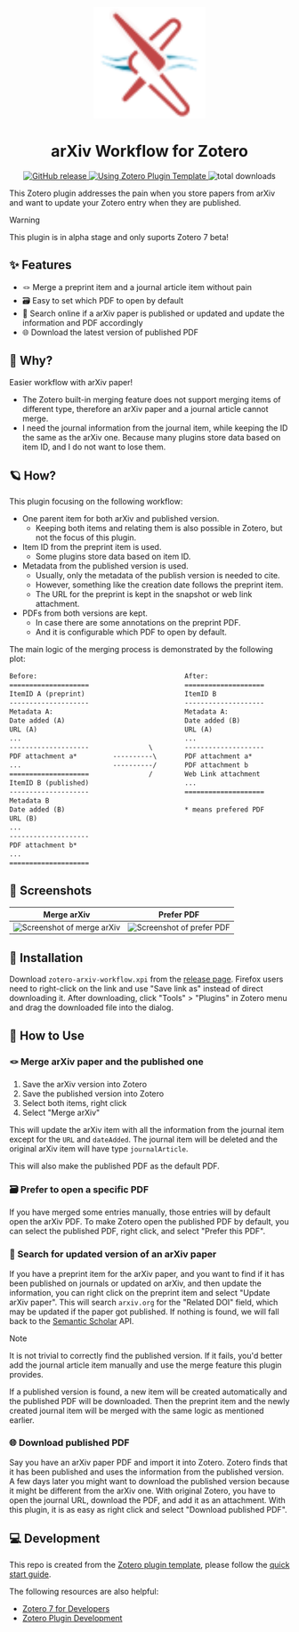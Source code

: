 <p align="center"><img src="./addon/chrome/content/icons/favicon.svg" width="200"></p>
<h1 align="center">arXiv Workflow for Zotero</h1>
<p align=center>
  <a href="https://github.com/AllanChain/zotero-arxiv-workflow/releases">
    <img src="https://img.shields.io/github/v/release/AllanChain/zotero-arxiv-workflow" alt="GitHub release">
  </a>
  <a href="https://github.com/windingwind/zotero-plugin-template">
    <img src="https://img.shields.io/badge/Using-Zotero%20Plugin%20Template-blue?logo=github" alt="Using Zotero Plugin Template">
  </a>
  <img src="https://img.shields.io/github/downloads/AllanChain/zotero-arxiv-workflow/total" alt="total downloads">
</p>

This Zotero plugin addresses the pain when you store papers from arXiv and want to update your Zotero entry when they are published.

> [!Warning]
> This plugin is in alpha stage and only suports Zotero 7 beta!

## ✨ Features

- 🪢 Merge a preprint item and a journal article item without pain
- 🗃️ Easy to set which PDF to open by default
- 📄 Search online if a arXiv paper is published or updated and update the information and PDF accordingly
- 🌐 Download the latest version of published PDF

## 🤔 Why?

Easier workflow with arXiv paper!

- The Zotero built-in merging feature does not support merging items of different type, therefore an arXiv paper and a journal article cannot merge.
- I need the journal information from the journal item, while keeping the ID the same as the arXiv one. Because many plugins store data based on item ID, and I do not want to lose them.

## 🪐 How?

This plugin focusing on the following workflow:

- One parent item for both arXiv and published version.
  - Keeping both items and relating them is also possible in Zotero, but not the focus of this plugin.
- Item ID from the preprint item is used.
  - Some plugins store data based on item ID.
- Metadata from the published version is used.
  - Usually, only the metadata of the publish version is needed to cite.
  - However, something like the creation date follows the preprint item.
  - The URL for the preprint is kept in the snapshot or web link attachment.
- PDFs from both versions are kept.
  - In case there are some annotations on the preprint PDF.
  - And it is configurable which PDF to open by default.

The main logic of the merging process is demonstrated by the following plot:

```
Before:                                     After:
====================                        ====================
ItemID A (preprint)                         ItemID B
--------------------                        --------------------
Metadata A:                                 Metadata A:
Date added (A)                              Date added (B)
URL (A)                                     URL (A)
...                                         ...
--------------------               \        --------------------
PDF attachment a*         ----------\       PDF attachment a*
...                       ----------/       PDF attachment b
====================               /        Web Link attachment
ItemID B (published)                        ...
--------------------                        ====================
Metadata B
Date added (B)                              * means prefered PDF
URL (B)
...
--------------------
PDF attachment b*
...
====================
```

## 📸 Screenshots

|          Merge arXiv           |          Prefer PDF           |
| :----------------------------: | :---------------------------: |
| ![Screenshot of merge arXiv][] | ![Screenshot of prefer PDF][] |

[Screenshot of merge arXiv]: https://github.com/AllanChain/zotero-arxiv-workflow/assets/36528777/ebd7bb02-9caf-4e32-8f42-2afa7f119354
[Screenshot of prefer PDF]: https://github.com/AllanChain/zotero-arxiv-workflow/assets/36528777/fe0dc757-6dbe-4d8b-894c-f806644686c7

## 🔧 Installation

Download `zotero-arxiv-workflow.xpi` from the [release page](https://github.com/AllanChain/zotero-arxiv-workflow/releases). Firefox users need to right-click on the link and use "Save link as" instead of direct downloading it. After downloading, click "Tools" > "Plugins" in Zotero menu and drag the downloaded file into the dialog.

## 🎈 How to Use

### 🪢 Merge arXiv paper and the published one

1. Save the arXiv version into Zotero
2. Save the published version into Zotero
3. Select both items, right click
4. Select "Merge arXiv"

This will update the arXiv item with all the information from the journal item except for the `URL` and `dateAdded`. The journal item will be deleted and the original arXiv item will have type `journalArticle`.

This will also make the published PDF as the default PDF.

### 🗃️ Prefer to open a specific PDF

If you have merged some entries manually, those entries will by default open the arXiv PDF. To make Zotero open the published PDF by default, you can select the published PDF, right click, and select "Prefer this PDF".

### 📄 Search for updated version of an arXiv paper

If you have a preprint item for the arXiv paper, and you want to find if it has been published on journals or updated on arXiv, and then update the information, you can right click on the preprint item and select "Update arXiv paper". This will search `arxiv.org` for the "Related DOI" field, which may be updated if the paper got published. If nothing is found, we will fall back to the [Semantic Scholar](https://www.semanticscholar.org) API.

> [!Note]
>
> It is not trivial to correctly find the published version. If it fails, you'd better add the journal article item manually and use the merge feature this plugin provides.

If a published version is found, a new item will be created automatically and the published PDF will be downloaded. Then the preprint item and the newly created journal item will be merged with the same logic as mentioned earlier.

### 🌐 Download published PDF

Say you have an arXiv paper PDF and import it into Zotero. Zotero finds that it has been published and uses the information from the published version. A few days later you might want to download the published version because it might be different from the arXiv one. With original Zotero, you have to open the journal URL, download the PDF, and add it as an attachment. With this plugin, it is as easy as right click and select "Download published PDF".

## 💻 Development

This repo is created from the [Zotero plugin template](https://github.com/windingwind/zotero-plugin-template), please follow the [quick start guide](https://github.com/windingwind/zotero-plugin-template?tab=readme-ov-file#quick-start-guide).

The following resources are also helpful:

- [Zotero 7 for Developers](https://www.zotero.org/support/dev/zotero_7_for_developers)
- [Zotero Plugin Development](https://www.zotero.org/support/dev/client_coding/plugin_development)
